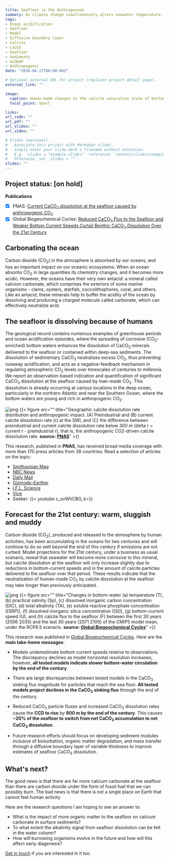 ```yaml
---
title: Seafloor in the Anthropocene
summary: As climate change simultaneously alters seawater temperature, chemical composition, sea currents and the delivery of solid particles sinking from the surface, what might the seafloor of tomorrow look like?
tags:
- Ocean acidification
- Seafloor
- Model
- Diffusive boundary layer
- Calcite
- CaCO3
- Seafloor
- Sediments
- GLODAP
- Anthropogenic
date: "2016-04-27T00:00:00Z"

# Optional external URL for project (replaces project detail page).
external_link: ""

image:
  caption: Human-made changes in the calcite saturation state of bottom waters [Olivier Sulpis]
  focal_point: Smart

links:
url_code: ""
url_pdf: ""
url_slides: ""
url_video: ""

# Slides (optional).
#   Associate this project with Markdown slides.
#   Simply enter your slide deck's filename without extension.
#   E.g. `slides = "example-slides"` references `content/slides/example-slides.md`.
#   Otherwise, set `slides = ""`.
slides: ""
---
```


## Project status: [**on hold**]

**Publications**
- [x] PNAS: [Current CaCO<sub>3</sub> dissolution at the seafloor caused by anthropogenic CO<sub>2</sub>](https://osulpis.xyz/publication/journal-article/pnas2018/)
- [x] Global Biogeochemical Cycles: [Reduced CaCO<sub>3</sub> Flux to the Seafloor and Weaker Bottom Current Speeds Curtail Benthic CaCO<sub>3</sub> Dissolution Over the 21st Century](https://osulpis.xyz/publication/journal-article/gbc2019/)

## **Carbonating the ocean**

Carbon dioxide (CO<sub>2</sub>) in the atmosphere is absorbed by our oceans, and has an important impact on our oceanic ecosystems. When an ocean absorbs CO<sub>2</sub> in large quantities its chemistry changes, and it becomes more acidic. However, the oceans have their very own antacid: a mineral called calcium carbonate, which comprises the exteriors of some marine organisms - clams, oysters, starfish, coccolithophores, coral, and others. Like an antacid, these minerals help to buffer the acidity of the ocean by dissolving and producing a charged molecule called carbonate, which can effectively neutralize acid.

## **The seafloor is dissolving because of humans**

The geological record contains numerous examples of greenhouse periods and ocean acidification episodes, where the spreading of corrosive (CO<sub>2</sub>-enriched) bottom waters enhances the dissolution of CaCO<sub>3</sub> minerals delivered to the seafloor or contained within deep-sea sediments. The dissolution of sedimentary CaCO<sub>3</sub> neutralizes excess CO<sub>2</sub>, thus preventing runaway acidification, and acts as a negative-feedback mechanism in regulating atmospheric CO<sub>2</sub> levels over timescales of centuries to millennia. We report an observation-based indication and quantification of significant CaCO<sub>3</sub> dissolution at the seafloor caused by man-made CO<sub>2</sub>. This dissolution is already occurring at various locations in the deep ocean, particularly in the northern Atlantic and near the Southern Ocean, where the bottom waters are young and rich in anthropogenic CO<sub>2</sub>.

![png](./pnas_fig3.png)
{{< figure src="" title="Geographic calcite dissolution rate distribution and anthropogenic impact. (A) Preindustrial and (B) current calcite dissolution rate (r) at the SWI, and (C) the difference between preindustrial and current calcite dissolution rate below 300 m (delta r = current r - preindustrial r), that is, the anthropogenic CO2-driven calcite dissolution rate. **source: [PNAS](https://www.pnas.org/content/115/46/11700)**" >}}

This research, published in **PNAS**, has received broad media coverage with more than 170 press articles from 38 countries. Read a selection of articles on the topic:
- [Smithsonian Mag](https://www.smithsonianmag.com/smart-news/parts-ocean-floor-are-disintegrating-180970706/)
- [NBC News](https://www.nbcnews.com/mach/science/climate-change-may-be-dissolving-ocean-floor-here-s-why-ncna935261)
- [Daily Mail](https://www.dailymail.co.uk/sciencetech/article-6334309/The-ocean-floor-DISSOLVING-rapidly-study-warns-human-activity-blame.html)
- [Gizmodo-Earther](https://earther.gizmodo.com/human-carbon-emissions-are-dissolving-the-ocean-floor-1830178302)
- [I.F.L. Science](https://www.iflscience.com/environment/our-oceans-are-becoming-so-acidic-it-could-dissolve-the-seabed/)
- [Vice](https://www.vice.com/en_us/article/d3qaek/the-seafloor-is-dissolving-because-climate-change)
- Seeker:
{{< youtube c_svWhCBG_k>}}

## **Forecast for the 21st century**: warm, sluggish and muddy

Carbon dioxide (CO<sub>2</sub>), produced and released to the atmosphere by human activities, has been accumulating in the oceans for two centuries and will continue to do so well beyond the end of this century if emissions are not curbed. Model projections for the 21st century, under a business as usual scenario, reveal that seawater will become more corrosive to this mineral, but calcite dissolution at the seafloor will only increase slightly due to reductions in bottom-current speeds and in the amount of calcite particles delivered to the seafloor over that period. These results indicate that the neutralization of human-made CO<sub>2</sub> by calcite dissolution at the seafloor may take longer than previously anticipated.

![png](./gbc_fig1.png)
{{< figure src="" title="Changes in bottom-water (a) temperature (T), (b) practical salinity (Sp), (c) dissolved inorganic carbon concentration (DIC), (d) total alkalinity (TA), (e) soluble reactive phosphate concentration ([SRP]), (f) dissolved inorganic silica concentration ([Si]), (g) bottom-current speed (U), and (h) calcite flux to the seafloor (F) between the first 30 years (2006 2035) and the last 30 years (2071 2100) of the CMIP5 model mean, under the RCP8.5 scenario. **source: [Global Biogeochemical Cycles](https://agupubs.onlinelibrary.wiley.com/doi/abs/10.1029/2019GB006230)**" >}}

This research was published in [Global Biogeochemical Cycles](https://agupubs.onlinelibrary.wiley.com/doi/abs/10.1029/2019GB006230). Here are the **main take-home messages**:

- Models underestimate bottom current speeds relative to observations. The discrepancy declines as model horizontal resolution increases; however, **all tested models indicate slower bottom-water circulation by the end of the century**.

- There are large discrepancies between tested models in the CaCO<sub>3</sub> sinking flux magnitude for particles that reach the sea floor. **All tested models project declines in the CaCO<sub>3</sub> sinking flux** through the end of the century.

- Reduced CaCO<sub>3</sub> particle fluxes and increased CaCO<sub>3</sub> dissolution rates cause the **CCD to rise** by **800 m by the end of the century**. This causes **~20% of the seafloor to switch from net CaCO<sub>3</sub> accumulation to net CaCO<sub>3</sub> dissolution**.

- Future research efforts should focus on developing sediment modules inclusive of bioturbation, organic matter degradation, and mass transfer through a diffusive boundary layer of variable thickness to improve estimates of seafloor CaCO<sub>3</sub> dissolution.

## **What's next?**

The good news is that there are far more calcium carbonate at the seafloor than there are carbon dioxide under the form of fossil fuel that we can possibly burn. The bad news is that there is not a single place on Earth that cannot feel human activity.

Here are the research questions I am hoping to see an answer to:
- What is the impact of more organic matter to the seafloor on calcium carbonate in surface sediments?
- To what extent the alkalinity signal from seafloor dissolution can be felt in the water column?
- How will burrowing organisms evolve in the future and how will this affect early diagenesis?

[Get in touch](https://osulpis.xyz/#contact) if you are interested in it too. 




